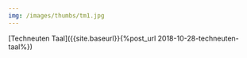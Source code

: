 ```yaml
---
img: /images/thumbs/tm1.jpg
---
```

[Techneuten Taal]({{site.baseurl}}{%post_url 2018-10-28-techneuten-taal%})